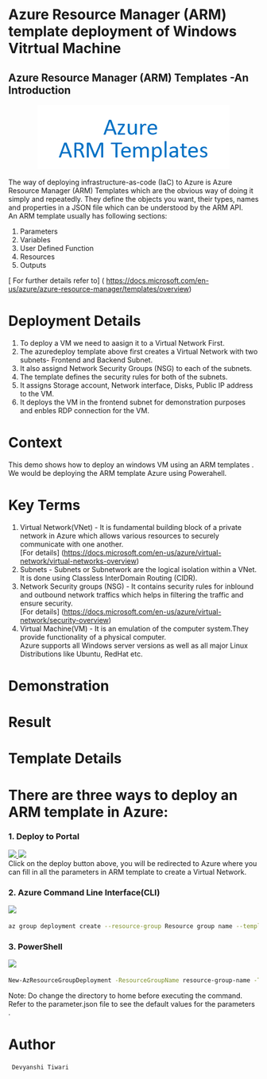 # Azure Resource Manager (ARM) template deployment of Windows Vitrtual Machine

## Azure Resource Manager (ARM) Templates -An Introduction 
<p align="center">
<img src="./az.png">
<br />
</p>


 The way of  deploying infrastructure-as-code (IaC) to Azure is  Azure Resource Manager (ARM) Templates  which are the obvious way of doing it simply and repeatedly. They define the objects you want, their types, names and properties in a JSON file which can be understood by the ARM API.<br/>
 An ARM template usually has following sections:<br/>
 1. Parameters
 2. Variables
 3. User Defined Function
 4. Resources
 5. Outputs
 
[ For further details refer to] ( https://docs.microsoft.com/en-us/azure/azure-resource-manager/templates/overview)


# Deployment Details
1. To deploy a VM we need to aasign it to a Virtual Network First.<br/>
2. The azuredeploy template above first creates a Virtual Network with two subnets- Frontend and Backend Subnet.<br/>
3. It also assignd Network Security Groups (NSG) to each of the subnets.<br/>
4. The template defines the security rules for both of the subnets.<br/>
5. It assigns Storage account, Network interface, Disks, Public IP address to the VM.<br/>
6. It deploys the VM in the frontend subnet for demonstration purposes and enbles RDP connection for the VM.<br/>

# Context
This demo shows how to deploy an windows VM using an  ARM templates .<br/>  We would be deploying the ARM template Azure using Powerahell.<br/> 
# Key Terms
1. Virtual Network(VNet) - It is fundamental building block of a private network in Azure which allows various resources to securely communicate with one another.<br/>
     [For details] (https://docs.microsoft.com/en-us/azure/virtual-network/virtual-networks-overview)
2.   Subnets  - Subnets or Subnetwork are the logical isolation within a VNet.  <br/> It is done using Classless InterDomain Routing (CIDR).<br/>
3.   Network Security groups (NSG) - It contains security rules for inblound and outbound network traffics which helps in filtering the traffic and ensure security.<br/>
    [For details] (https://docs.microsoft.com/en-us/azure/virtual-network/security-overview)
4.  Virtual Machine(VM) - It is an emulation of the computer system.They provide functionality of a physical computer. <br/> Azure supports all Windows server versions as well as all major Linux Distributions like Ubuntu, RedHat etc.<br/>
# Demonstration
# Result
# Template Details

# There are three ways to deploy an ARM template in Azure:
### 1.  Deploy to Portal

<a href="https://portal.azure.com/#create/Microsoft.Template/uri/https%3A%2F%2Fraw.githubusercontent.com%2Fdevyanshi-t%2FDemoOne%2Fmaster%2Fazuredeploy.json"  target="_blank">
<img src="http://azuredeploy.net/deploybutton.png"/> 
</a>
<a href="http://armviz.io/#/?load=https%3A%2F%2Fraw.githubusercontent.com%2FAzure%2Fazure-quickstart-templates%2Fmaster%2F101-AAD-DomainServices%2Fazuredeploy.json" target="_blank">
<img src="http://armviz.io/visualizebutton.png"/> 
</a></br>
Click on the deploy button above, you will be redirected  to Azure where you can fill in all the parameters in ARM template to create a Virtual Network.<br/>

###    2. Azure Command Line Interface(CLI)
<a href="https://shell.azure.com" target="_blank">
<img name="launch-cloud-shell" src="https://docs.microsoft.com/azure/includes/media/cloud-shell-try-it/launchcloudshell.png" data-linktype="external">
</a>
</br>

```bash
az group deployment create --resource-group Resource group name --template-file file name
```
###  3. PowerShell 

<a href="https://shell.azure.com" target="_blank">
<img name="launch-cloud-shell" src="https://docs.microsoft.com/azure/includes/media/cloud-shell-try-it/launchcloudshell.png" data-linktype="external">
</a>
</br>

```bash 
New-AzResourceGroupDeployment -ResourceGroupName resource-group-name -TemplateFile path-to-template 
```
Note: Do change the directory to home before executing the command.
<br/>Refer to the parameter.json file to see the default values for the parameters .


# Author
``` Devyanshi Tiwari```

